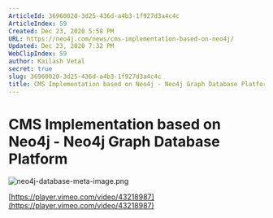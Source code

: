 ```yaml
---
ArticleId: 36960020-3d25-436d-a4b3-1f927d3a4c4c
ArticleIndex: 59
Created: Dec 23, 2020 5:58 PM
URL: https://neo4j.com/news/cms-implementation-based-on-neo4j/
Updated: Dec 23, 2020 7:32 PM
WebClipIndex: 59
author: Kailash Vetal
secret: true
slug: 36960020-3d25-436d-a4b3-1f927d3a4c4c
title: CMS Implementation based on Neo4j - Neo4j Graph Database Platform
---
```

#  CMS Implementation based on Neo4j - Neo4j Graph Database Platform
![neo4j-database-meta-image.png](59%203b1831fc2e104428902f4a9da705bf35/neo4j-database-meta-image.png)

[https://player.vimeo.com/video/43218987](https://player.vimeo.com/video/43218987)
